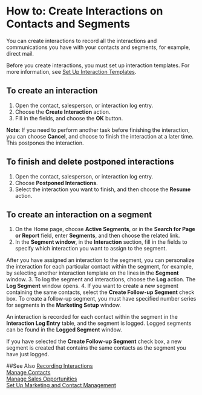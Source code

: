 <properties
                pageTitle="How to: Create Interactions on Contacts and Segments | Project “Madeira”"
                description="Describes how to create interactions on contacts and segments in  Project “Madeira”"
                services=""
                documentationCenter="Madeira"
                authors="jswymer"/>

# How to: Create Interactions on Contacts and Segments
You can create interactions to record all the interactions and communications you have with your contacts and segments, for example, direct mail.

Before you create interactions, you must set up interaction templates. For more information, see  [Set Up Interaction Templates](marketing-interactions.md#set-up-interaction-templates).

## To create an interaction
1. Open the contact, salesperson, or interaction log entry.
2. Choose the **Create Interaction** action.
3. Fill in the fields, and choose the **OK** button.

**Note**: If you need to perform another task before finishing the interaction, you can choose **Cancel**, and choose to finish the interaction at a later time. This postpones the interaction.

## To finish and delete postponed interactions
1. Open the contact, salesperson, or interaction log entry.
2. Choose **Postponed Interactions**.
3. Select the interaction you want to finish, and then choose the **Resume** action.

## To create an interaction on a segment
1. On the Home page, choose **Active Segments**, or in the **Search for Page or Report** field, enter **Segments**, and then choose the related link.
2. In the **Segment window**, in the **Interaction** section, fill in the fields to specify which interaction you want to assign to the segment.

  After you have assigned an interaction to the segment, you can personalize the interaction for each particular contact within the segment, for example, by selecting another interaction template on the lines in the **Segment** window.
3. To log the segment and interactions, choose the **Log** action. The **Log Segment** window opens.
4. If you want to create a new segment containing the same contacts, select the **Create Follow-up Segment** check box. To create a follow-up segment, you must have specified number series for segments in the **Marketing Setup** window.

An interaction is recorded for each contact within the segment in the **Interaction Log Entry** table, and the segment is logged. Logged segments can be found in the **Logged Segment** window.

If you have selected the **Create Follow-up Segment** check box, a new segment is created that contains the same contacts as the segment you have just logged.

##See Also
[Recording Interactions](marketing-interactions.md)  
[Manage Contacts](marketing-contacts.md)  
[Manage Sales Opportunities](marketing-manage-sales-opportunities.md)  
[Set Up Marketing and Contact Management](marketing-setup-marketing.md)

